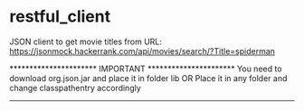 # restful_client
JSON client to get movie titles from URL: https://jsonmock.hackerrank.com/api/movies/search/?Title=spiderman

********************** IMPORTANT **********************
You need to download org.json.jar and place it in folder lib
OR
Place it in any folder and change classpathentry accordingly

<classpathentry kind="lib" path="lib/org.json.jar"/>

*******************************************************
